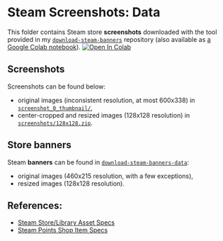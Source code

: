 # Steam Screenshots: Data

This folder contains Steam store **screenshots** downloaded with the tool provided in my [`download-steam-banners`](https://github.com/woctezuma/download-steam-banners) repository (also available as [a Google Colab notebook][download_steam_banners]).
[![Open In Colab][colab-badge]][download_steam_banners]

## Screenshots

Screenshots can be found below:
-   original images (inconsistent resolution, at most 600x338) in [`screenshot_0_thumbnail/`](screenshot_0_thumbnail/),
-   center-cropped and resized images (128x128 resolution) in [`screenshots/128x128.zip`](https://drive.google.com/open?id=1YLhdwgnhyP-eC4gHOmTsmuiUSr0XN5XJ).

## Store banners

Steam **banners** can be found in [`download-steam-banners-data`](https://github.com/woctezuma/download-steam-banners-data):
-   original images (460x215 resolution, with a few exceptions),
-   resized images (128x128 resolution).

## References:

-   [Steam Store/Library Asset Specs][steam-asset-specs]
-   [Steam Points Shop Item Specs][points-shop-specs]

<!-- Definitions -->

[download_steam_banners]: <https://colab.research.google.com/github/woctezuma/google-colab/blob/master/download_steam_banners.ipynb>

[colab-badge]: <https://colab.research.google.com/assets/colab-badge.svg>

[steam-asset-specs]: <https://partner.steamgames.com/doc/store/assets>
[points-shop-specs]: <https://partner.steamgames.com/doc/marketing/pointsshopitems>
